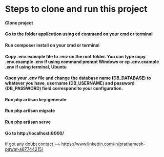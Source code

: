 # Steps to clone and run this project
#### Clone project
#### Go to the folder application using cd command on your cmd or terminal
#### Run composer install on your cmd or terminal
#### Copy .env.example file to .env on the root folder. You can type copy .env.example .env if using command prompt Windows or cp .env.example .env if using terminal, Ubuntu
#### Open your .env file and change the database name (DB_DATABASE) to whatever you have, username (DB_USERNAME) and password (DB_PASSWORD) field correspond to your configuration.
#### Run php artisan key:generate
#### Run php artisan migrate
#### Run php artisan serve
#### Go to http://localhost:8000/

if got any doubt contact --> https://www.linkedin.com/in/prathamesh-pawar-a87744215/
